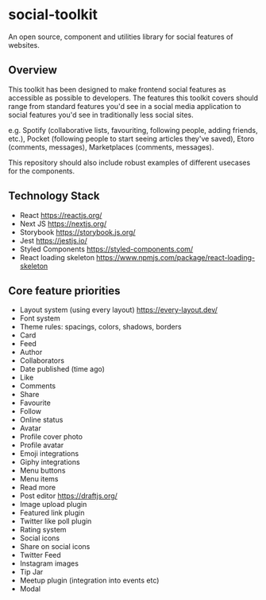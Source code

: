 # social-toolkit
An open source, component and utilities library for social features of websites.

## Overview
This toolkit has been designed to make frontend social features as accessible as possible to developers. The features this toolkit covers should range from standard features you'd see in a social media application to social features you'd see in traditionally less social sites.

e.g. Spotify (collaborative lists, favouriting, following people, adding friends, etc.), Pocket (following people to start seeing articles they've saved), Etoro (comments, messages), Marketplaces (comments, messages).

This repository should also include robust examples of different usecases for the components.

## Technology Stack
- React https://reactjs.org/
- Next JS https://nextjs.org/
- Storybook https://storybook.js.org/
- Jest https://jestjs.io/
- Styled Components https://styled-components.com/
- React loading skeleton https://www.npmjs.com/package/react-loading-skeleton

## Core feature priorities
- Layout system (using every layout) https://every-layout.dev/
- Font system
- Theme rules: spacings, colors, shadows, borders
- Card
- Feed
- Author
- Collaborators
- Date published (time ago)
- Like
- Comments
- Share
- Favourite
- Follow
- Online status
- Avatar
- Profile cover photo
- Profile avatar
- Emoji integrations
- Giphy integrations
- Menu buttons
- Menu items
- Read more
- Post editor https://draftjs.org/
- Image upload plugin
- Featured link plugin
- Twitter like poll plugin
- Rating system
- Social icons
- Share on social icons
- Twitter Feed
- Instagram images
- Tip Jar
- Meetup plugin (integration into events etc)
- Modal
